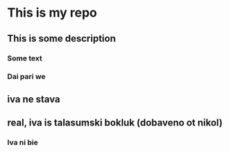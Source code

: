 # This is my repo
## This is some description
### Some text
### Dai pari we
## iva ne stava
## real, iva is talasumski bokluk (dobaveno ot nikol)
### Iva ni bie